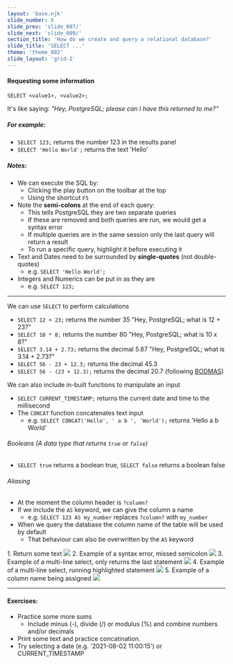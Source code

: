 ```yaml
---
layout: 'base.njk'
slide_number: 8
slide_prev: 'slide_007/'
slide_next: 'slide_009/'
section_title: 'How do we create and query a relational database?'
slide_title: 'SELECT ...'
theme: 'theme_002'
slide_layout: 'grid-2'
---
```


<section class="slide__text">

#### Requesting some information

```
SELECT <value1>, <value2>;
```

It's like saying: *"Hey, PostgreSQL; please can I have this returned to me?"*

##### For example:
- `SELECT 123;` returns the number 123 in the results panel
- `SELECT 'Hello World';` returns the text 'Hello'

##### Notes:
- We can execute the SQL by:
  - Clicking the play button on the toolbar at the top
  - Using the shortcut `F5`
- Note the **semi-colons** at the end of each query:
  - This tells PostgreSQL they are two separate queries
  - If these are removed and both queries are run, we would get a syntax error
  - If multiple queries are in the same session only the last query will return a result
  - To run a specific query, highlight it before executing it
- Text and Dates need to be surrounded by **single-quotes** (not double-quotes)
  - e.g. `SELECT 'Hello World';`
- Integers and Numerics can be put in as they are
  - e.g. `SELECT 123;`

<hr />

We can use `SELECT` to perform calculations

- `SELECT 12 + 23;` returns the number 35 <span> "Hey, PostgreSQL; what is 12 + 23?"</span>
- `SELECT 10 * 8;` returns the number 80<span> "Hey, PostgreSQL; what is 10 x 8?"</span>
- `SELECT 3.14 + 2.73;` returns the decimal 5.87<span> "Hey, PostgreSQL; what is 3.14 + 2.73?"</span>
- `SELECT 56 - 23 + 12.3;` returns the decimal 45.3
- `SELECT 56 - (23 + 12.3);` returns the decimal 20.7 (following [BODMAS](https://en.wikipedia.org/wiki/Order_of_operations))

We can also include in-built functions to manipulate an input
- `SELECT CURRENT_TIMESTAMP;` returns the current date and time to the millisecond
- The `CONCAT` function concatenates text input
  - e.g. `SELECT CONCAT('Hello', ' a b ', 'World');` returns 'Hello a b World'

###### Booleans (A data type that returns `true` or `false`)
- `SELECT true` returns a boolean true, `SELECT false` returns a boolean false

###### Aliasing
- At the moment the column header is `?column?`
- If we include the `AS` keyword, we can give the column a name
  - e.g. `SELECT 123 AS my_number` replaces `?column?` with `my_number`
- When we query the database the column name of the table will be used by default
  - That behaviour can also be overwritten by the `AS` keyword

</section>


<section class="slide__images">
    <caption>1. Return some text</caption>
    <img src="{{ '../../images/002_SELECT_Text.png' | url }}" />
    <caption>2. Example of a syntax error, missed semicolon</caption>
    <img src="{{ '../../images/002_SELECT_Error.png' | url }}" />
    <caption>3. Example of a multi-line select, only returns the last statement</caption>
    <img src="{{ '../../images/002_SELECT_Multi_Line.png' | url }}" />
    <caption>4. Example of a multi-line select, running highlighted statement</caption>
    <img src="{{ '../../images/002_SELECT_Highlighted.png' | url }}" />
    <caption>5. Example of a column name being assigned</caption>
    <img src="{{ '../../images/002_SELECT_As_Alias.png' | url }}" />
</section>


<section class="slide__exercises">

---

  #### Exercises:
- Practice some more sums
  - Include minus (-), divide (/) or modulus (%) and combine numbers and/or decimals
- Print some text and practice concatination.
- Try selecting a date (e.g. '2021-08-02 11:00:15') or CURRENT_TIMESTAMP

</section>